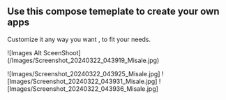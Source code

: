 ##   Use this compose temeplate to create your own apps

Customize it any way you want , to fit your needs. 


![Images Alt SceenShoot] (/Images/Screenshot_20240322_043919_Misale.jpg)

![Images/Screenshot_20240322_043925_Misale.jpg]
![Images/Screenshot_20240322_043931_Misale.jpg]
![Images/Screenshot_20240322_043936_Misale.jpg]

